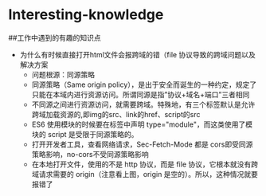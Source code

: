 # Interesting-knowledge
##工作中遇到的有趣的知识点
* 为什么有时候直接打开html文件会报跨域的错（file 协议导致的跨域问题以及解决方案
   * 问题根源：同源策略 
   * 同源策略（Same origin policy），是出于安全而诞生的一种约定，规定了只能在本域内进行资源访问。所谓同源是指”协议+域名+端口”三者相同
   * 不同源之间进行资源访问，就需要跨域。特殊地，有三个标签默认是允许跨域加载资源的,即img的src、link的href、script的src
   * ES6 使用模块的时候要在标签中声明 type="module"，而这类使用了模块的 script 是受限于同源策略的。
   * 打开开发者工具，查看网络请求，Sec-Fetch-Mode 都是 cors即受同源策略影响，no-cors不受同源策略影响
   * 在本地打开文件，使用的不是 http 协议，而是 file 协议，它根本就没有跨域请求需要的 origin（注意看上图，origin 是空的）。所以，这种情况就要报错了
